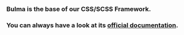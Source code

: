 ### Bulma is the base of our CSS/SCSS Framework.

### You can always have a look at its [official documentation](http://bulma.io/documentation/overview/start/).
